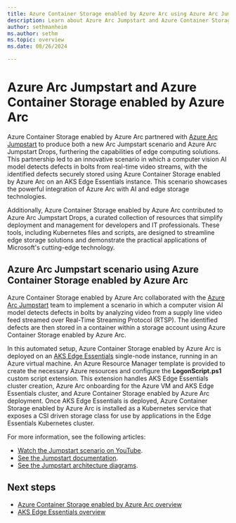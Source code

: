 ```yaml
---
title: Azure Container Storage enabled by Azure Arc using Azure Arc Jumpstart
description: Learn about Azure Arc Jumpstart and Azure Container Storage enabled by Azure Arc.
author: sethmanheim
ms.author: sethm
ms.topic: overview
ms.date: 08/26/2024

---
```


# Azure Arc Jumpstart and Azure Container Storage enabled by Azure Arc

Azure Container Storage enabled by Azure Arc partnered with [Azure Arc Jumpstart](https://azurearcjumpstart.com/) to produce both a new Arc Jumpstart scenario and Azure Arc Jumpstart Drops, furthering the capabilities of edge computing solutions. This partnership led to an innovative scenario in which a computer vision AI model detects defects in bolts from real-time video streams, with the identified defects securely stored using Azure Container Storage enabled by Azure Arc on an AKS Edge Essentials instance. This scenario showcases the powerful integration of Azure Arc with AI and edge storage technologies.

Additionally, Azure Container Storage enabled by Azure Arc contributed to Azure Arc Jumpstart Drops, a curated collection of resources that simplify deployment and management for developers and IT professionals. These tools, including Kubernetes files and scripts, are designed to streamline edge storage solutions and demonstrate the practical applications of Microsoft's cutting-edge technology.

## Azure Arc Jumpstart scenario using Azure Container Storage enabled by Azure Arc

Azure Container Storage enabled by Azure Arc collaborated with the [Azure Arc Jumpstart](https://azurearcjumpstart.com/) team to implement a scenario in which a computer vision AI model detects defects in bolts by analyzing video from a supply line video feed streamed over Real-Time Streaming Protocol (RTSP). The identified defects are then stored in a container within a storage account using Azure Container Storage enabled by Azure Arc.

In this automated setup, Azure Container Storage enabled by Azure Arc is deployed on an [AKS Edge Essentials](/azure/aks/hybrid/aks-edge-overview) single-node instance, running in an Azure virtual machine. An Azure Resource Manager template is provided to create the necessary Azure resources and configure the **LogonScript.ps1** custom script extension. This extension handles AKS Edge Essentials cluster creation, Azure Arc onboarding for the Azure VM and AKS Edge Essentials cluster, and Azure Container Storage enabled by Azure Arc deployment. Once AKS Edge Essentials is deployed, Azure Container Storage enabled by Azure Arc is installed as a Kubernetes service that exposes a CSI driven storage class for use by applications in the Edge Essentials Kubernetes cluster.

For more information, see the following articles:

- [Watch the Jumpstart scenario on YouTube](https://youtu.be/Qnh2UH1g6Q4).
- [See the Jumpstart documentation](https://aka.ms/esajumpstart).
- [See the Jumpstart architecture diagrams](https://aka.ms/arcposters).

## Next steps

- [Azure Container Storage enabled by Azure Arc overview](overview.md)
- [AKS Edge Essentials overview](/azure/aks/hybrid/aks-edge-overview)

